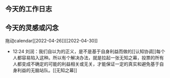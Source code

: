 ## 今天的工作日志

## 今天的灵感或闪念

拖动calendar[[2022-04-26]][[2022-04-30]]
- 12:24 刘润：我们自以为的正义，是不是基于自身利益而做的[[认知协调]]每个人都容易陷入这种。所以有个解决办法，就是拉起一张无知之幕，投票的所有人都变成不确定的可能的利益相关或无关，才能保证一定的真实和避免基于自身利益的无脑站队。[[无知之幕]]
